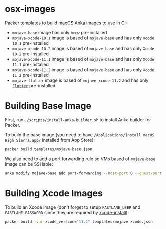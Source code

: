 # osx-images

Packer templates to build [macOS Anka images](https://veertu.com/anka-technology/) to use in CI:

  * `mojave-base` image has only `brew` pre-installed
  * `mojave-xcode-10.1` image is based of `mojave-base` and has only `Xcode 10.1` pre-installed
  * `mojave-xcode-10.2` image is based of `mojave-base` and has only `Xcode 10.2` pre-installed
  * `mojave-xcode-11.1` image is based of `mojave-base` and has only `Xcode 11.1` pre-installed
  * `mojave-xcode-11.2` image is based of `mojave-base` and has only `Xcode 11.2` pre-installed
  * `mojave-flutter` image is based of `mojave-xcode-11.2` and has only [`Flutter`](https://flutter.dev/) pre-installed

# Building Base Image

First, run `./scripts/install-anka-builder.sh` to install Anka builder for Packer.

To build the base image (you need to have `/Applications/Install macOS High Sierra.app/` installed from App Store):

```bash
packer build templates/mojave-base.json
```

We also need to add a port forwarding rule so VMs based of `mojave-base` image can be SSHable:

```bash
anka modify mojave-base add port-forwarding --host-port 0 --guest-port 22 --protocol tcp ssh
```

# Building Xcode Images

To build an Xcode image (don't forget to setup `FASTLANE_USER` and `FASTLANE_PASSWORD` since they are required by
[xcode-install](https://github.com/KrauseFx/xcode-install#usage)):

```bash
packer build -var xcode_version="11.2" templates/mojave-xcode.json
```
